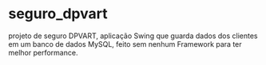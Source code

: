 # seguro_dpvart
projeto de seguro DPVART, aplicação Swing que guarda dados dos clientes em um banco de dados MySQL, feito sem nenhum Framework para ter melhor performance.

